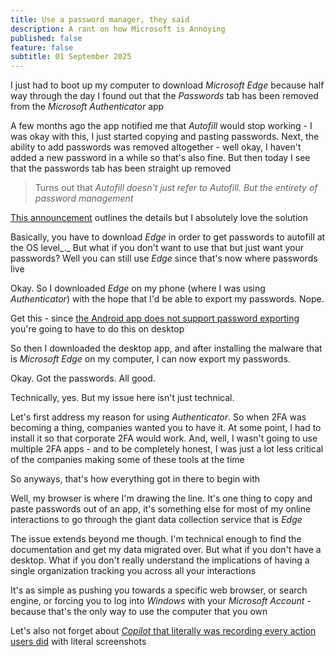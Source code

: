 ```yaml
---
title: Use a password manager, they said
description: A rant on how Microsoft is Annoying
published: false
feature: false
subtitle: 01 September 2025
---
```

I just had to boot up my computer to download _Microsoft Edge_ because half way through the day I found out that the _Passwords_ tab has been removed from the _Microsoft Authenticator_ app

A few months ago the app notified me that _Autofill_ would stop working - I was okay with this, I just started copying and pasting passwords. Next, the ability to add passwords was removed altogether - well okay, I haven't added a new password in a while so that's also fine. But then today I see that the passwords tab has been straight up removed

> Turns out that _Autofill doesn't just refer to Autofill. But the entirety of password management_

[This announcement](https://support.microsoft.com/en-us/account-billing/changes-to-microsoft-authenticator-autofill-09fd75df-dc04-4477-9619-811510805ab6) outlines the details but I absolutely love the solution

Basically, you have to download _Edge_ in order to get passwords to autofill at the OS level_._ But what if you don't want to use that but just want your passwords? Well you can still use _Edge_ since that's now where passwords live

Okay. So I downloaded _Edge_ on my phone (where I was using _Authenticator_) with the hope that I'd be able to export my passwords. Nope.

Get this - since [the Android app does not support password exporting](https://learn.microsoft.com/en-us/answers/questions/2389677/export-passwords-edge-for-androdi) you're going to have to do this on desktop

So then I downloaded the desktop app, and after installing the malware that is _Microsoft Edge_ on my computer, I can now export my passwords.

Okay. Got the passwords. All good.

Technically, yes. But my issue here isn't just technical.

Let's first address my reason for using _Authenticator_. So when 2FA was becoming a thing, companies wanted you to have it. At some point, I had to install it so that corporate 2FA would work. And, well, I wasn't going to use multiple 2FA apps - and to be completely honest, I was just a lot less critical of the companies making some of these tools at the time

So anyways, that's how everything got in there to begin with

Well, my browser is where I'm drawing the line. It's one thing to copy and paste passwords out of an app, it's something else for most of my online interactions to go through the giant data collection service that is _Edge_

The issue extends beyond me though. I'm technical enough to find the documentation and get my data migrated over. But what if you don't have a desktop. What if you don't really understand the implications of having a single organization tracking you across all your interactions

It's as simple as pushing you towards a specific web browser, or search engine, or forcing you to log into _Windows_ with your _Microsoft Account_ - because that's the only way to use the computer that you own

Let's also not forget about [_Copilot_ that literally was recording every action users did](https://www.bbc.com/news/articles/cpwwqp6nx14o) with literal screenshots